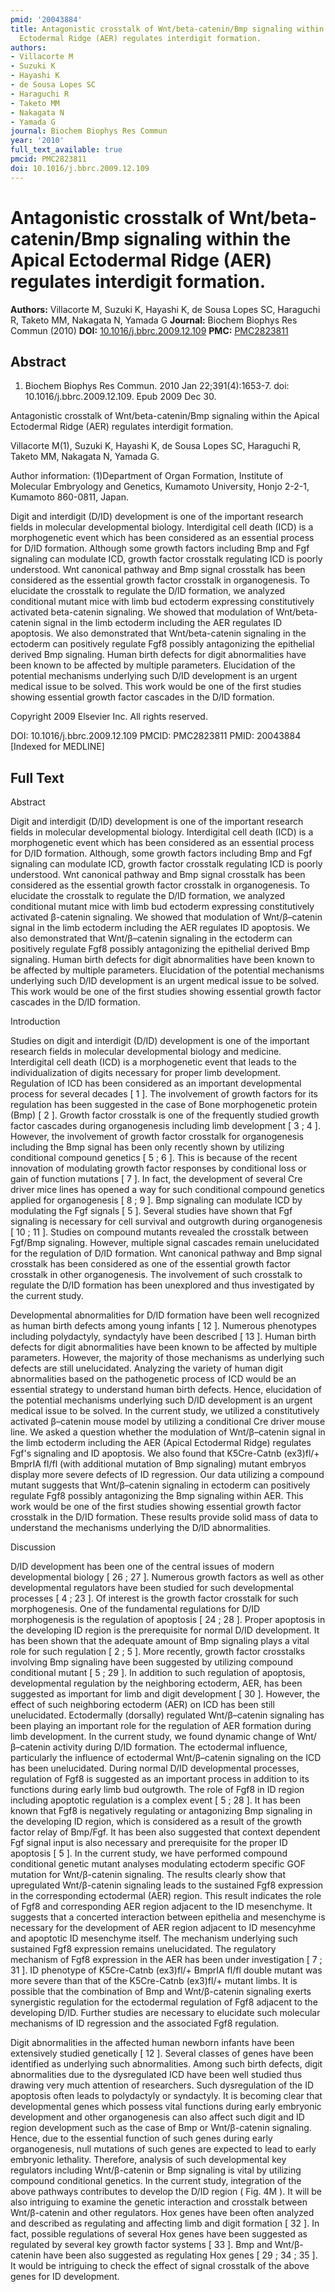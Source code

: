 ```yaml
---
pmid: '20043884'
title: Antagonistic crosstalk of Wnt/beta-catenin/Bmp signaling within the Apical
  Ectodermal Ridge (AER) regulates interdigit formation.
authors:
- Villacorte M
- Suzuki K
- Hayashi K
- de Sousa Lopes SC
- Haraguchi R
- Taketo MM
- Nakagata N
- Yamada G
journal: Biochem Biophys Res Commun
year: '2010'
full_text_available: true
pmcid: PMC2823811
doi: 10.1016/j.bbrc.2009.12.109
---
```


# Antagonistic crosstalk of Wnt/beta-catenin/Bmp signaling within the Apical Ectodermal Ridge (AER) regulates interdigit formation.
**Authors:** Villacorte M, Suzuki K, Hayashi K, de Sousa Lopes SC, Haraguchi R, Taketo MM, Nakagata N, Yamada G
**Journal:** Biochem Biophys Res Commun (2010)
**DOI:** [10.1016/j.bbrc.2009.12.109](https://doi.org/10.1016/j.bbrc.2009.12.109)
**PMC:** [PMC2823811](https://www.ncbi.nlm.nih.gov/pmc/articles/PMC2823811/)

## Abstract

1. Biochem Biophys Res Commun. 2010 Jan 22;391(4):1653-7. doi: 
10.1016/j.bbrc.2009.12.109. Epub 2009 Dec 30.

Antagonistic crosstalk of Wnt/beta-catenin/Bmp signaling within the Apical 
Ectodermal Ridge (AER) regulates interdigit formation.

Villacorte M(1), Suzuki K, Hayashi K, de Sousa Lopes SC, Haraguchi R, Taketo MM, 
Nakagata N, Yamada G.

Author information:
(1)Department of Organ Formation, Institute of Molecular Embryology and 
Genetics, Kumamoto University, Honjo 2-2-1, Kumamoto 860-0811, Japan.

Digit and interdigit (D/ID) development is one of the important research fields 
in molecular developmental biology. Interdigital cell death (ICD) is a 
morphogenetic event which has been considered as an essential process for D/ID 
formation. Although some growth factors including Bmp and Fgf signaling can 
modulate ICD, growth factor crosstalk regulating ICD is poorly understood. Wnt 
canonical pathway and Bmp signal crosstalk has been considered as the essential 
growth factor crosstalk in organogenesis. To elucidate the crosstalk to regulate 
the D/ID formation, we analyzed conditional mutant mice with limb bud ectoderm 
expressing constitutively activated beta-catenin signaling. We showed that 
modulation of Wnt/beta-catenin signal in the limb ectoderm including the AER 
regulates ID apoptosis. We also demonstrated that Wnt/beta-catenin signaling in 
the ectoderm can positively regulate Fgf8 possibly antagonizing the epithelial 
derived Bmp signaling. Human birth defects for digit abnormalities have been 
known to be affected by multiple parameters. Elucidation of the potential 
mechanisms underlying such D/ID development is an urgent medical issue to be 
solved. This work would be one of the first studies showing essential growth 
factor cascades in the D/ID formation.

Copyright 2009 Elsevier Inc. All rights reserved.

DOI: 10.1016/j.bbrc.2009.12.109
PMCID: PMC2823811
PMID: 20043884 [Indexed for MEDLINE]

## Full Text

Abstract

Digit and interdigit (D/ID) development is one of the important research fields in molecular developmental biology. Interdigital cell death (ICD) is a morphogenetic event which has been considered as an essential process for D/ID formation. Although, some growth factors including Bmp and Fgf signaling can modulate ICD, growth factor crosstalk regulating ICD is poorly understood. Wnt canonical pathway and Bmp signal crosstalk has been considered as the essential growth factor crosstalk in organogenesis. To elucidate the crosstalk to regulate the D/ID formation, we analyzed conditional mutant mice with limb bud ectoderm expressing constitutively activated β-catenin signaling. We showed that modulation of Wnt/β–catenin signal in the limb ectoderm including the AER regulates ID apoptosis. We also demonstrated that Wnt/β–catenin signaling in the ectoderm can positively regulate Fgf8 possibly antagonizing the epithelial derived Bmp signaling. Human birth defects for digit abnormalities have been known to be affected by multiple parameters. Elucidation of the potential mechanisms underlying such D/ID development is an urgent medical issue to be solved. This work would be one of the first studies showing essential growth factor cascades in the D/ID formation.

Introduction

Studies on digit and interdigit (D/ID) development is one of the important research fields in molecular developmental biology and medicine. Interdigital cell death (ICD) is a morphogenetic event that leads to the individualization of digits necessary for proper limb development. Regulation of ICD has been considered as an important developmental process for several decades [ 1 ]. The involvement of growth factors for its regulation has been suggested in the case of Bone morphogenetic protein (Bmp) [ 2 ]. Growth factor crosstalk is one of the frequently studied growth factor cascades during organogenesis including limb development [ 3 ; 4 ]. However, the involvement of growth factor crosstalk for organogenesis including the Bmp signal has been only recently shown by utilizing conditional compound genetics [ 5 ; 6 ]. This is because of the recent innovation of modulating growth factor responses by conditional loss or gain of function mutations [ 7 ]. In fact, the development of several Cre driver mice lines has opened a way for such conditional compound genetics applied for organogenesis [ 8 ; 9 ]. Bmp signaling can modulate ICD by modulating the Fgf signals [ 5 ]. Several studies have shown that Fgf signaling is necessary for cell survival and outgrowth during organogenesis [ 10 ; 11 ]. Studies on compound mutants revealed the crosstalk between Fgf/Bmp signaling. However, multiple signal cascades remain unelucidated for the regulation of D/ID formation. Wnt canonical pathway and Bmp signal crosstalk has been considered as one of the essential growth factor crosstalk in other organogenesis. The involvement of such crosstalk to regulate the D/ID formation has been unexplored and thus investigated by the current study.

Developmental abnormalities for D/ID formation have been well recognized as human birth defects among young infants [ 12 ]. Numerous phenotypes including polydactyly, syndactyly have been described [ 13 ]. Human birth defects for digit abnormalities have been known to be affected by multiple parameters. However, the majority of those mechanisms as underlying such defects are still unelucidated. Analyzing the variety of human digit abnormalities based on the pathogenetic process of ICD would be an essential strategy to understand human birth defects. Hence, elucidation of the potential mechanisms underlying such D/ID development is an urgent medical issue to be solved. In the current study, we utilized a constitutively activated β–catenin mouse model by utilizing a conditional Cre driver mouse line. We asked a question whether the modulation of Wnt/β–catenin signal in the limb ectoderm including the AER (Apical Ectodermal Ridge) regulates Fgf's signaling and ID apoptosis. We also found that K5Cre-Catnb (ex3)fl/+ BmprIA fl/fl (with additional mutation of Bmp signaling) mutant embryos display more severe defects of ID regression. Our data utilizing a compound mutant suggests that Wnt/β–catenin signaling in ectoderm can positively regulate Fgf8 possibly antagonizing the Bmp signaling within AER. This work would be one of the first studies showing essential growth factor crosstalk in the D/ID formation. These results provide solid mass of data to understand the mechanisms underlying the D/ID abnormalities.

Discussion

D/ID development has been one of the central issues of modern developmental biology [ 26 ; 27 ]. Numerous growth factors as well as other developmental regulators have been studied for such developmental processes [ 4 ; 23 ]. Of interest is the growth factor crosstalk for such morphogenesis. One of the fundamental regulations for D/ID morphogenesis is the regulation of apoptosis [ 24 ; 28 ]. Proper apoptosis in the developing ID region is the prerequisite for normal D/ID development. It has been shown that the adequate amount of Bmp signaling plays a vital role for such regulation [ 2 ; 5 ]. More recently, growth factor crosstalks involving Bmp signaling have been suggested by utilizing compound conditional mutant [ 5 ; 29 ]. In addition to such regulation of apoptosis, developmental regulation by the neighboring ectoderm, AER, has been suggested as important for limb and digit development [ 30 ]. However, the effect of such neighboring ectoderm (AER) on ICD has been still unelucidated. Ectodermally (dorsally) regulated Wnt/β–catenin signaling has been playing an important role for the regulation of AER formation during limb development. In the current study, we found dynamic change of Wnt/β–catenin activity during D/ID formation. The ectodermal influence, particularly the influence of ectodermal Wnt/β–catenin signaling on the ICD has been unelucidated. During normal D/ID developmental processes, regulation of Fgf8 is suggested as an important process in addition to its functions during early limb bud outgrowth. The role of Fgf8 in ID region including apoptotic regulation is a complex event [ 5 ; 28 ]. It has been known that Fgf8 is negatively regulating or antagonizing Bmp signaling in the developing ID region, which is considered as a result of the growth factor relay of Bmp/Fgf. It has been also suggested that context dependent Fgf signal input is also necessary and prerequisite for the proper ID apoptosis [ 5 ]. In the current study, we have performed compound conditional genetic mutant analyses modulating ectoderm specific GOF mutation for Wnt/β-catenin signaling. The results clearly show that upregulated Wnt/β-catenin signaling leads to the sustained Fgf8 expression in the corresponding ectodermal (AER) region. This result indicates the role of Fgf8 and corresponding AER region adjacent to the ID mesenchyme. It suggests that a concerted interaction between epithelia and mesenchyme is necessary for the development of AER region adjacent to ID mesencyhme and apoptotic ID mesenchyme itself. The mechanism underlying such sustained Fgf8 expression remains unelucidated. The regulatory mechanism of Fgf8 expression in the AER has been under investigation [ 7 ; 31 ]. ID phenotype of K5Cre-Catnb (ex3)fl/+ BmprIA fl/fl double mutant was more severe than that of the K5Cre-Catnb (ex3)fl/+ mutant limbs. It is possible that the combination of Bmp and Wnt/β-catenin signaling exerts synergistic regulation for the ectodermal regulation of Fgf8 adjacent to the developing D/ID. Further studies are necessary to elucidate such molecular mechanisms of ID regression and the associated Fgf8 regulation.

Digit abnormalities in the affected human newborn infants have been extensively studied genetically [ 12 ]. Several classes of genes have been identified as underlying such abnormalities. Among such birth defects, digit abnormalities due to the dysregulated ICD have been well studied thus drawing very much attention of researchers. Such dysregulation of the ID apoptosis often leads to polydactyly or syndactyly. It is becoming clear that developmental genes which possess vital functions during early embryonic development and other organogenesis can also affect such digit and ID region development such as the case of Bmp or Wnt/β-catenin signaling. Hence, due to the essential function of such genes during early organogenesis, null mutations of such genes are expected to lead to early embryonic lethality. Therefore, analysis of such developmental key regulators including Wnt/β-catenin or Bmp signaling is vital by utilizing compound conditional genetics. In the current study, integration of the above pathways contributes to develop the D/ID region ( Fig. 4M ). It will be also intriguing to examine the genetic interaction and crosstalk between Wnt/β-catenin and other regulators. Hox genes have been often analyzed and described as regulating and affecting limb and digit formation [ 32 ]. In fact, possible regulations of several Hox genes have been suggested as regulated by several key growth factor systems [ 33 ]. Bmp and Wnt/β-catenin have been also suggested as regulating Hox genes [ 29 ; 34 ; 35 ]. It would be intriguing to check the effect of signal crosstalk of the above genes for ID development.
